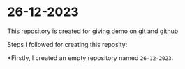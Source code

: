 # 26-12-2023

This repository is created for giving demo on git and github

Steps I followed for creating this reposity:

*Firstly, I created an empty repository named `26-12-2023`. 
